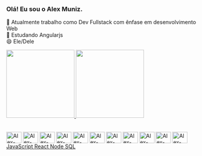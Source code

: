### Olá! Eu sou o Alex Muniz.

🔭 Atualmente trabalho como Dev Fullstack com ênfase em desenvolvimento Web
<br>
🌱 Estudando Angularjs
<br>
😄 Ele/Dele
<br>
<div>
  <a href="https://github.com/virgilhawkins00">
    <img height="180em" src="https://github-readme-stats.vercel.app/api?username=virgilhawkins00&show_icons=true&theme=transparent&bg_color=00000000&include_all_commits=true&count_private=true"/>
    <img height="180em" src="https://github-readme-stats.vercel.app/api/top-langs/?username=virgilhawkins00&layout=donut&size_weight=0&count_weight=1&langs_count=10&theme=transparent&bg_color=00000000&count_private=true"/>
</div>

  <br>  
<div style="display: inline-block"><br>  
<img align="center" alt="Alex-CSS" height="30" width="40" src="https://cdn.jsdelivr.net/gh/devicons/devicon/icons/css3/css3-plain.svg" />
<img align="center" alt="Alex-HTML" height="30" width="40" src="https://cdn.jsdelivr.net/gh/devicons/devicon/icons/html5/html5-plain.svg" />
<img align="center" alt="Alex-HBS" height="30" width="40" src="https://cdn.jsdelivr.net/gh/devicons/devicon/icons/handlebars/handlebars-original.svg" />
<img align="center" alt="Alex-JS" height="30" width="40" src="https://cdn.jsdelivr.net/gh/devicons/devicon/icons/javascript/javascript-plain.svg" />
<img align="center" alt="Alex-TS" height="30" width="40" src="https://cdn.jsdelivr.net/gh/devicons/devicon/icons/typescript/typescript-original.svg" />
<img align="center" alt="Alex-Py" height="30" width="40" src="https://cdn.jsdelivr.net/gh/devicons/devicon/icons/python/python-original.svg" />
<img align="center" alt="Alex-Java" height="30" width="40" src="https://cdn.jsdelivr.net/gh/devicons/devicon/icons/java/java-original.svg" />
<img align="center" alt="Alex-React" height="30" width="40" src="https://cdn.jsdelivr.net/gh/devicons/devicon/icons/react/react-original.svg" />
<img align="center" alt="Alex-Node" height="30" width="40" src="https://cdn.jsdelivr.net/gh/devicons/devicon/icons/nodejs/nodejs-original.svg" />
<img align="center" alt="Alex-Mongo" height="30" width="40" src="https://cdn.jsdelivr.net/gh/devicons/devicon/icons/mongodb/mongodb-original.svg" />
<img align="center" alt="Alex-msql" height="30" width="40" src="https://cdn.jsdelivr.net/gh/devicons/devicon/icons/mysql/mysql-original.svg" />  
</div>  
 <div> 
   <a href="https://www.hackerrank.com/certificates/63ef9a8d6b93" src="https://www.hackerrank.com/certificates/63ef9a8d6b93"> JavaScript </a>
   <a href="https://www.hackerrank.com/certificates/812950460902" src="https://www.hackerrank.com/certificates/812950460902"> React </a>
   <a href="https://www.hackerrank.com/certificates/95872c27738e" src="https://www.hackerrank.com/certificates/95872c27738e"> Node </a>
   <a href="https://www.hackerrank.com/certificates/ce65020048a6" src="https://www.hackerrank.com/certificates/ce65020048a6"> SQL </a> 
  </div>            
